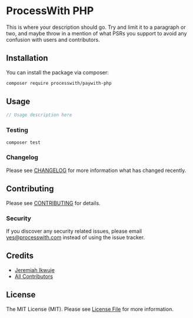 # ProcessWith PHP

This is where your description should go. Try and limit it to a paragraph or two, and maybe throw in a mention of what PSRs you support to avoid any confusion with users and contributors.

## Installation

You can install the package via composer:

```bash
composer require processwith/paywith-php
```

## Usage

``` php
// Usage description here
```

### Testing

``` bash
composer test
```

### Changelog

Please see [CHANGELOG](CHANGELOG.md) for more information what has changed recently.

## Contributing

Please see [CONTRIBUTING](CONTRIBUTING.md) for details.

### Security

If you discover any security related issues, please email yes@processwith.com instead of using the issue tracker.

## Credits

- [Jeremiah Ikwuje](https://github.com/processwith)
- [All Contributors](../../contributors)

## License

The MIT License (MIT). Please see [License File](LICENSE.md) for more information.